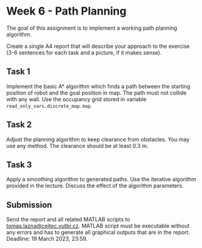 # Week 6 - Path Planning

The goal of this assignment is to implement a working path planning algorithm.

Create a single A4 report that will describe your approach to the exercise (3-6 sentences for each task and a picture, if it makes sense).

## Task 1

Implement the basic A* algorithm which finds a path between the starting position of robot and the goal position in map. The path must not collide with any wall. Use the occupancy grid stored in variable `read_only_vars.discrete_map.map`.

## Task 2

Adjust the planning algorithm to keep clearance from obstacles. You may use any method. The clearance should be at least 0.3 m.

## Task 3

Apply a smoothing algorithm to generated paths. Use the iterative algorithm provided in the lecture. Discuss the effect of the algorithm parameters.

## Submission

Send the report and all related MATLAB scripts to <tomas.lazna@ceitec.vutbr.cz>.
MATLAB script must be executable without any errors and has to generate all graphical outputs that are in the report.
Deadline: 19 March 2023, 23:59.
